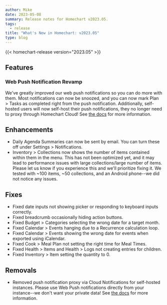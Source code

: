 ```yaml
---
author: Mike
date: 2023-05-08
summary: Release notes for Homechart v2023.05.
tags:
  - release
title: "What's New in Homechart: v2023.05"
type: blog
---
```


{{< homechart-release version="2023.05" >}}

## Features

### Web Push Notification Revamp

We've greatly improved our web push notifications so you can do more with them.  Most notifications can now be snoozed, and you can now mark Plan > Tasks as completed right from the push notification.  Additionally, self-hosted users will now self-host their push notifications, they no longer need to proxy through Homechart Cloud!  See [the docs](https://docs.homechart.app/installing-homechart/server/on-your-network/installation/configuration-options/#webpush) for more information.

## Enhancements

- Daily Agenda Summaries can now be sent by email.  You can turn these off under Settings > Notifications.
- Inventory > Collections now shows the number of items contained within them in the menu.  This has not been optimized yet, and it may lead to performance issues with large collections/large number of items.  Please let us know if you experience this and we'll prioritize fixing it.  We tested with ~100 items, ~50 collections, and an Android phone--we did not notice any issues.

## Fixes

- Fixed date inputs not showing picker or responding to keyboard inputs correctly.
- Fixed breadcrumb occasionally hiding action buttons.
- Fixed Budget > Categories selecting the wrong date for a target month.
- Fixed Calendar > Events hanging due to a Recurrence calculation loop.
- Fixed Calendar > Events showing the wrong date for events when exported using iCalendar.
- Fixed Cook > Meal Plan not setting the right time for Meal Times.
- Fixed Health > Items and Health > Logs not creating entries for children.
- Fixed Inventory > Item setting the quantity to 0.

## Removals

- Removed push notification proxy via Cloud Notifications for self-hosted instances.  Please use Web Push notifications directly from your instance--we don't want your private data!  See [the docs](https://docs.homechart.app/installing-homechart/server/on-your-network/installation/configuration-options/#webpush) for more information.
